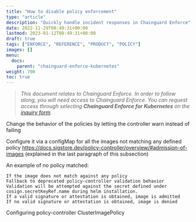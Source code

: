 ```yaml
---
title: "How to disable policy enforcement"
type: "article"
description: "Quickly handle incident responses in Chainguard Enforce"
date: 2022-11-29T08:49:31+00:00
lastmod: 2023-01-12T08:49:31+00:00
draft: true
tags: ["ENFORCE", "REFERENCE", "PRODUCT", "POLICY"]
images: []
menu:
  docs:
    parent: "chainguard-enforce-kubernetes"
weight: 700
toc: true
---
```


> _This document relates to Chainguard Enforce. In order to follow along, you will need access to Chainguard Enforce. You can request access through selecting **Chainguard Enforce for Kubernetes** on the [inquiry form](https://www.chainguard.dev/get-demo?utm_source=docs)._


Change the behavior of the policies by letting the controller warn instead of failing

Configure it via a configMap for all the images not matching any defined policy https://docs.sigstore.dev/policy-controller/overview/#admission-of-images (explained in the last paragraph of this subsection)

An example of no policy matched:

    If the image does not match against any policy
    Fallback to deprecated policy-controller validation behavior
    Validation will be attempted against the secret defined under cosign.secretKeyRef.name during helm installation.
    If a valid signature or attestation is obtained, image is admitted
    If no valid signature or attestation is obtained, image is denied

Configuring policy-controller ClusterImagePolicy